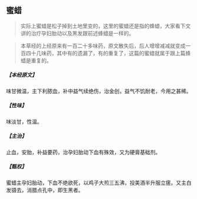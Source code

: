## 蜜蜡

> 实际上蜜蜡是松子掉到土地里变的，这里的蜜蜡还是指的蜂蜡，大家看下文讲的治疗孕妇胎动以及黑发跟前述蜂蜡是一样的。

> 本草经的上经原来有一百二十多味药，原文散失后，后人增增减减就变成一百四十几味药，其中有的遗漏了，有的重复了，这篇的蜜蜡就属于跟上篇蜂蜡是重复的。

##### 【本经原文】
味甘微温，主下利脓血，补中益气续绝伤，治金创，益气不饥耐老，今用之甚稀。
##### 【性味】
味淡甘，性温。
##### 【主治】
止血，安胎，补益要药，治孕妇胎动下血有殊效，又为硬膏基础剂。
##### 【甄权】
蜜蜡主孕妇胎动，下血不绝欲死，以鸡子大煎三五沸，投美酒半升服立瘥。又主白发镊去，消腊点孔中，即生黑者。
